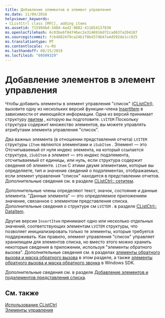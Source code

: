 ```yaml
---
title: Добавление элементов в элемент управления
ms.date: 11/04/2016
helpviewer_keywords:
- CListCtrl class [MFC], adding items
ms.assetid: 715994bd-340d-4ad2-9882-411654137830
ms.openlocfilehash: 6c03be6f04746ec2e3146916d72cad637a204187
ms.sourcegitcommit: fcb48824f9ca24b1f8bd37d647a4d592de1cc925
ms.translationtype: MT
ms.contentlocale: ru-RU
ms.lasthandoff: 08/15/2019
ms.locfileid: "69509329"
---
```

# <a name="adding-items-to-the-control"></a>Добавление элементов в элемент управления

Чтобы добавить элементы в элемент управления "список" ([CListCtrl](../mfc/reference/clistctrl-class.md)), вызовите одну из нескольких версий функции-члена [InsertItem](../mfc/reference/clistctrl-class.md#insertitem) в зависимости от имеющейся информации. Одна из версий принимает структуру [лвитем](/windows/win32/api/commctrl/ns-commctrl-lvitemw) , которую вы подготовите. `LVITEM` Поскольку структура содержит множество элементов, вы можете управлять атрибутами элемента управления "список".

Два важных элемента (в отношении представления отчета) `LVITEM` структуры `iItem` являются элементами и `iSubItem` . Элемент — это Отсчитываемый от нуля индекс элемента, на который ссылается структура, `iSubItem` а элемент — это индекс подэлемента, отсчитываемый от единицы, или нуль, если структура содержит сведения об элементе. `iItem` С этими двумя элементами, которые вы определяете, тип и значение сведений о подэлементах, отображаемых, если элемент управления "список" находится в представлении отчетов. Дополнительные сведения см. в разделе [CListCtrl:: сетитем](../mfc/reference/clistctrl-class.md#setitem).

Дополнительные члены определяют текст, значок, состояние и данные элемента. "Данные элемента" — это определяемое приложением значение, связанное с элементом представления списка. Дополнительные сведения о структуре см `LVITEM` . в разделе [CListCtrl:: DataItem](../mfc/reference/clistctrl-class.md#getitem).

Другие версии `InsertItem` принимают одно или несколько отдельных значений, соответствующих элементам `LVITEM` структуры, что позволяет инициализировать только те элементы, которые требуется поддерживать. Как правило, элемент управления "список" управляет хранилищем для элементов списка, но вместо этого можно хранить некоторые сведения в приложении, используя "элементы обратного вызова". Дополнительные сведения см. в разделах [элементы обратного вызова и маска обратного вызова](../mfc/callback-items-and-the-callback-mask.md) в этом разделе, а также [элементы обратного вызова и маска обратного звонка](/windows/win32/Controls/using-list-view-controls) в Windows SDK.

Дополнительные сведения см. в разделе [Добавление элементов и подэлементов представления списка](/windows/win32/Controls/using-list-view-controls).

## <a name="see-also"></a>См. также

[Использование CListCtrl](../mfc/using-clistctrl.md)<br/>
[Элементы управления](../mfc/controls-mfc.md)
